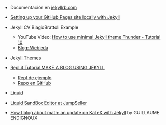 * Documentación en [jekyllrb.com](https://jekyllrb.com)
* [Setting up your GitHub Pages site locally with Jekyll](https://help.github.jp/enterprise/2.11/user/articles/setting-up-your-github-pages-site-locally-with-jekyll/)

*   Jekyll CV BiagioBrattoli Example
    - YouTube Video: [How to use minimal Jekyll theme Thunder - Tutorial 10](https://youtu.be/T2nx6tj-ZH4)
    - [Blog: Webjeda](https://blog.webjeda.com/)
* [Jekyll Themes](https://jekyll-themes.com/free/)

* [Repl.it Tutorial MAKE A BLOG USING JEKYLL](https://repl.it/talk/learn/GUIDE-MAKE-A-BLOG-USING-JEKYLL-POG-ALERT-KEK-HAHAYES-ENDORSED/59021)
  * [Repl de ejemplo](https://repl.it/@sourcerose/JekyllBlog#main.sh)
  * [Repo en GitHub](https://github.com/barryclark/jekyll-now.git)

* [Liquid](https://shopify.github.io/liquid/)
* [Liquid SandBox Editor at JumpSeller](https://jumpseller.com/support/liquid-sandbox/)

* [How I blog about math: an update on KaTeX with Jekyll](https://gendignoux.com/blog/2020/05/23/katex.html) by GUILLAUME ENDIGNOUX
